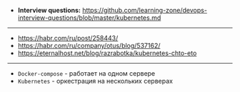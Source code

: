 - **Interview questions:** https://github.com/learning-zone/devops-interview-questions/blob/master/kubernetes.md
--------------------------------------------------
- https://habr.com/ru/post/258443/
- https://habr.com/ru/company/otus/blog/537162/
- https://eternalhost.net/blog/razrabotka/kubernetes-chto-eto
--------------------------------------------------
- `Docker-compose` - работает на одном сервере
- `Kubernetes` - оркестрация на нескольких серверах
